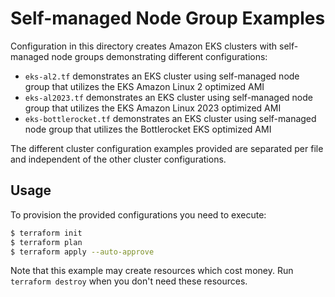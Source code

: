 # Self-managed Node Group Examples

Configuration in this directory creates Amazon EKS clusters with self-managed node groups demonstrating different configurations:

- `eks-al2.tf` demonstrates an EKS cluster using self-managed node group that utilizes the EKS Amazon Linux 2 optimized AMI
- `eks-al2023.tf` demonstrates an EKS cluster using self-managed node group that utilizes the EKS Amazon Linux 2023 optimized AMI
- `eks-bottlerocket.tf` demonstrates an EKS cluster using self-managed node group that utilizes the Bottlerocket EKS optimized AMI

The different cluster configuration examples provided are separated per file and independent of the other cluster configurations.

## Usage

To provision the provided configurations you need to execute:

```bash
$ terraform init
$ terraform plan
$ terraform apply --auto-approve
```

Note that this example may create resources which cost money. Run `terraform destroy` when you don't need these resources.
